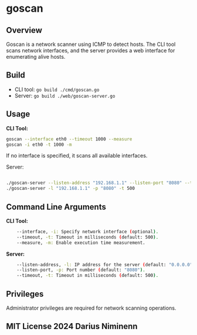 # goscan

## Overview
Goscan is a network scanner using ICMP to detect hosts. The CLI tool scans network interfaces, and the server provides a web interface for enumerating alive hosts.

## Build
- CLI tool: `go build ./cmd/goscan.go`
- Server: `go build ./web/goscan-server.go`

## Usage
**CLI Tool:**

```bash
goscan --interface eth0 --timeout 1000 --measure
goscan -i eth0 -t 1000 -m
```

If no interface is specified, it scans all available interfaces.

Server:

```bash

./goscan-server --listen-address "192.168.1.1" --listen-port "8080" --timeout 500
./goscan-server -l "192.168.1.1" -p "8080" -t 500
```

## Command Line Arguments

**CLI Tool:**
```bash
    --interface, -i: Specify network interface (optional).
    --timeout, -t: Timeout in milliseconds (default: 500).
    --measure, -m: Enable execution time measurement.
```
**Server:**
```bash
    --listen-address, -l: IP address for the server (default: "0.0.0.0").
    --listen-port, -p: Port number (default: "8080").
    --timeout, -t: Timeout in milliseconds (default: 500).
```
## Privileges

Administrator privileges are required for network scanning operations.

## MIT License 2024 Darius Niminenn